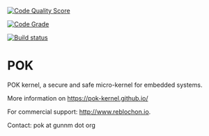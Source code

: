 [![Code Quality Score](https://www.code-inspector.com/project/12/score/svg)](https://www.code-inspector.com/public/project/12/POK/dashboard)

[![Code Grade](https://www.code-inspector.com/project/12/status/svg)](https://www.code-inspector.com/public/project/12/POK/dashboard)

[![Build status](https://travis-ci.org/pok-kernel/pok.svg?master)](https://travis-ci.org/pok-kernel)

POK
===

POK kernel, a secure and safe micro-kernel for embedded systems.

More information on https://pok-kernel.github.io/

For commercial support: http://www.reblochon.io.

Contact: pok at gunnm dot org
